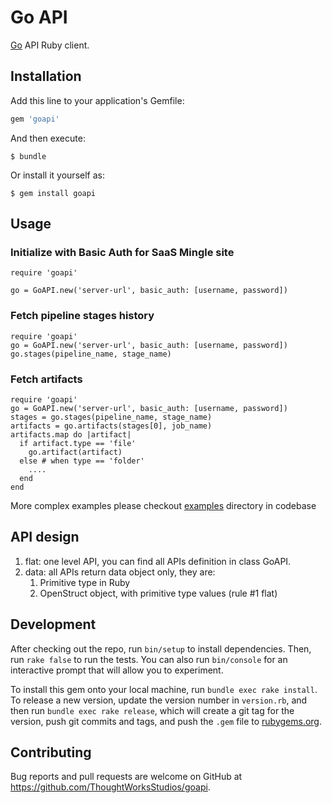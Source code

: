 # Go API

[Go](http://www.go.cd) API Ruby client.

## Installation

Add this line to your application's Gemfile:

```ruby
gem 'goapi'
```

And then execute:

    $ bundle

Or install it yourself as:

    $ gem install goapi

## Usage

### Initialize with Basic Auth for SaaS Mingle site

    require 'goapi'

    go = GoAPI.new('server-url', basic_auth: [username, password])

### Fetch pipeline stages history

    require 'goapi'
    go = GoAPI.new('server-url', basic_auth: [username, password])
    go.stages(pipeline_name, stage_name)

### Fetch artifacts

    require 'goapi'
    go = GoAPI.new('server-url', basic_auth: [username, password])
    stages = go.stages(pipeline_name, stage_name)
    artifacts = go.artifacts(stages[0], job_name)
    artifacts.map do |artifact|
      if artifact.type == 'file'
        go.artifact(artifact)
      else # when type == 'folder'
        ....
      end
    end

More complex examples please checkout [examples](examples) directory in codebase

## API design

1. flat: one level API, you can find all APIs definition in class GoAPI.
2. data: all APIs return data object only, they are:
   1. Primitive type in Ruby
   2. OpenStruct object, with primitive type values (rule #1 flat)

## Development

After checking out the repo, run `bin/setup` to install dependencies. Then, run `rake false` to run the tests. You can also run `bin/console` for an interactive prompt that will allow you to experiment.

To install this gem onto your local machine, run `bundle exec rake install`. To release a new version, update the version number in `version.rb`, and then run `bundle exec rake release`, which will create a git tag for the version, push git commits and tags, and push the `.gem` file to [rubygems.org](https://rubygems.org).

## Contributing

Bug reports and pull requests are welcome on GitHub at https://github.com/ThoughtWorksStudios/goapi.

